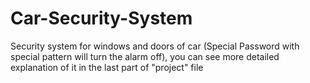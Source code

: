 # Car-Security-System
Security system for windows and doors of car (Special Password with special pattern will turn the alarm off), you can see more detailed explanation of it in the last part of "project" file

